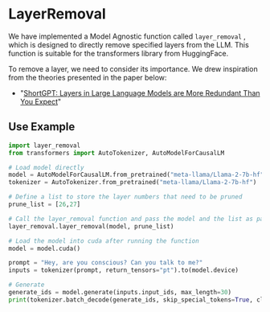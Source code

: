 # LayerRemoval
We have implemented a Model Agnostic function called  `layer_removal` , which is designed to directly remove specified layers from the LLM.  This function is suitable for the transformers library from HuggingFace.

To remove a layer, we need to consider its importance. We drew inspiration from the theories presented in the paper below:

- "[ShortGPT: Layers in Large Language Models are More Redundant Than You Expect](https://arxiv.org/pdf/2403.03853)"

## Use Example

```python
import layer_removal
from transformers import AutoTokenizer, AutoModelForCausalLM

# Load model directly
model = AutoModelForCausalLM.from_pretrained("meta-llama/Llama-2-7b-hf")
tokenizer = AutoTokenizer.from_pretrained("meta-llama/Llama-2-7b-hf")

# Define a list to store the layer numbers that need to be pruned
prune_list = [26,27]

# Call the layer_removal function and pass the model and the list as parameters to the function
layer_removal.layer_removal(model, prune_list)

# Load the model into cuda after running the function
model = model.cuda()

prompt = "Hey, are you conscious? Can you talk to me?"
inputs = tokenizer(prompt, return_tensors="pt").to(model.device)

# Generate
generate_ids = model.generate(inputs.input_ids, max_length=30)
print(tokenizer.batch_decode(generate_ids, skip_special_tokens=True, clean_up_tokenization_spaces=False)[0])
```

